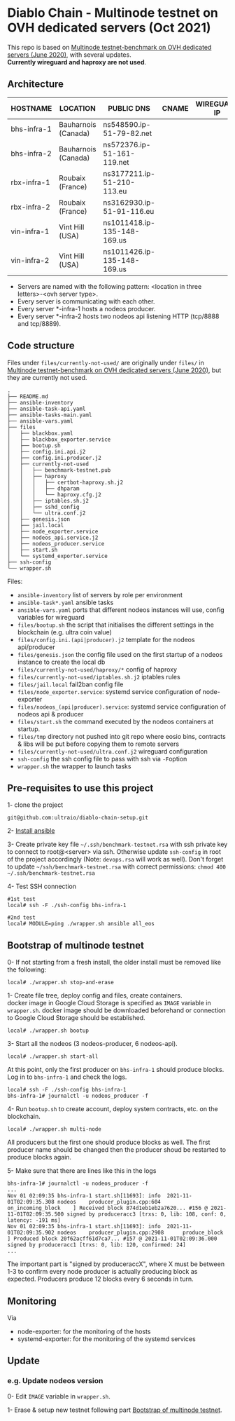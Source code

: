 # Diablo Chain - Multinode testnet on OVH dedicated servers (Oct 2021)

This repo is based on [Multinode testnet-benchmark on OVH dedicated servers (June 2020)](https://github.com/ultraio/testnet-benchmark), with several updates.  
**Currently wireguard and haproxy are not used**.  

## Architecture

| HOSTNAME    | LOCATION            | PUBLIC DNS                  | CNAME                | WIREGUARD IP |
| ----------- | ------------------- | --------------------------- | -------------------- | ------------ |
| bhs-infra-1 | Bauharnois (Canada) | ns548590.ip-51-79-82.net    |                      |              |
| bhs-infra-2 | Bauharnois (Canada) | ns572376.ip-51-161-119.net  |                      |              |
| rbx-infra-1 | Roubaix (France)    | ns3177211.ip-51-210-113.eu  |                      |              |
| rbx-infra-2 | Roubaix (France)    | ns3162930.ip-51-91-116.eu   |                      |              |
| vin-infra-1 | Vint Hill (USA)     | ns1011418.ip-135-148-169.us |                      |              |
| vin-infra-2 | Vint Hill (USA)     | ns1011426.ip-135-148-169.us |                      |              |

- Servers are named with the following pattern: \<location in three letters\>-\<ovh server type\>.
- Every server is communicating with each other.
- Every server *-infra-1 hosts a nodeos producer.
- Every server *-infra-2 hosts two nodeos api listening HTTP (tcp/8888 and tcp/8889).


## Code structure
Files under `files/currently-not-used/` are originally under `files/` in [Multinode testnet-benchmark on OVH dedicated servers (June 2020)](https://github.com/ultraio/testnet-benchmark), but they are currently not used.   

```
.
├── README.md
├── ansible-inventory
├── ansible-task-api.yaml
├── ansible-tasks-main.yaml
├── ansible-vars.yaml
├── files
│   ├── blackbox.yaml
│   ├── blackbox_exporter.service
│   ├── bootup.sh
│   ├── config.ini.api.j2
│   ├── config.ini.producer.j2
│   ├── currently-not-used
│   │   ├── benchmark-testnet.pub
│   │   ├── haproxy
│   │   │   ├── certbot-haproxy.sh.j2
│   │   │   ├── dhparam
│   │   │   └── haproxy.cfg.j2
│   │   ├── iptables.sh.j2
│   │   ├── sshd_config
│   │   └── ultra.conf.j2
│   ├── genesis.json
│   ├── jail.local
│   ├── node_exporter.service
│   ├── nodeos_api.service.j2
│   ├── nodeos_producer.service
│   ├── start.sh
│   └── systemd_exporter.service
├── ssh-config
└── wrapper.sh
```

Files:

- `ansible-inventory` list of servers by role per environment
- `ansible-task*.yaml` ansible tasks
- `ansible-vars.yaml` ports that different nodeos instances will use, config variables for wireguard
- `files/bootup.sh` the script that initialises the different settings in the blockchain (e.g. ultra coin value)
- `files/config.ini.(api|producer).j2` template for the nodeos api/producer
- `files/genesis.json` the config file used on the first startup of a nodeos instance to create the local db
- `files/currently-not-used/haproxy/*` config of haproxy
- `files/currently-not-used/iptables.sh.j2` iptables rules
- `files/jail.local` fail2ban config file
- `files/node_exporter.service`: systemd service configuration of node-exporter
- `files/nodeos_(api|producer).service`: systemd service configuration of nodeos api & producer
- `files/start.sh` the command executed by the nodeos containers at startup.
- `files/tmp` directory not pushed into git repo where eosio bins, contracts & libs will be put before copying them to remote servers
- `files/currently-not-used/ultra.conf.j2` wireguard configuration
- `ssh-config` the ssh config file to pass with ssh via `-F`option
- `wrapper.sh` the wrapper to launch tasks

## Pre-requisites to use this project

1- clone the project
```
git@github.com:ultraio/diablo-chain-setup.git
```

2- [Install ansible](https://docs.ansible.com/ansible/latest/installation_guide/intro_installation.html)

3- Create private key file `~/.ssh/benchmark-testnet.rsa` with ssh private key to connect to root@\<server\> via ssh. Otherwise update `ssh-config` in root of the project accordingly (Note: `devops.rsa` will work as well). Don't forget to update `~/ssh/benchmark-testnet.rsa` with correct permissions: `chmod 400 ~/.ssh/benchmark-testnet.rsa`

4- Test SSH connection
```
#1st test
local# ssh -F ./ssh-config bhs-infra-1

#2nd test
local# MODULE=ping ./wrapper.sh ansible all_eos
```

## Bootstrap of multinode testnet

0- If not starting from a fresh install, the older install must be removed like the following:
```
local# ./wrapper.sh stop-and-erase
```

1- Create file tree, deploy config and files, create containers.  
docker image in Google Cloud Storage is specified as `IMAGE` variable in `wrapper.sh`. docker image should be downloaded beforehand or connection to Google Cloud Storage should be established.
```
local# ./wrapper.sh bootup
```

3- Start all the nodeos (3 nodeos-producer, 6 nodeos-api).
```
local# ./wrapper.sh start-all
```
At this point, only the first producer on `bhs-infra-1` should produce blocks.  
Log in to `bhs-infra-1`  and check the logs.
```
local# ssh -F ./ssh-config bhs-infra-1
bhs-infra-1# journalctl -u nodeos_producer -f
```

4- Run `bootup.sh` to create account, deploy system contracts, etc. on the blockchain.
```
local# ./wrapper.sh multi-node
```
All producers but the first one should produce blocks as well. The first producer name should be changed then the producer shoud be restarted to produce blocks again.

5- Make sure that there are lines like this in the logs
```
bhs-infra-1# journalctl -u nodeos_producer -f
...
Nov 01 02:09:35 bhs-infra-1 start.sh[11693]: info  2021-11-01T02:09:35.308 nodeos    producer_plugin.cpp:604       on_incoming_block    ] Received block 874d1eb1eb2a7620... #156 @ 2021-11-01T02:09:35.500 signed by produceracc3 [trxs: 0, lib: 108, conf: 0, latency: -191 ms]
Nov 01 02:09:35 bhs-infra-1 start.sh[11693]: info  2021-11-01T02:09:35.902 nodeos    producer_plugin.cpp:2908      produce_block        ] Produced block 20f62acff61d7ca7... #157 @ 2021-11-01T02:09:36.000 signed by produceracc1 [trxs: 0, lib: 120, confirmed: 24]
...
```
The important part is "signed by produceraccX", where X must be between 1-3 to confirm every node producer is actually producing block as expected. Producers produce 12 blocks every 6 seconds in turn. 

## Monitoring

Via
* node-exporter: for the monitoring of the hosts
* systemd-exporter: for the monitoring of the systemd services

## Update

### e.g. Update nodeos version

0- Edit `IMAGE` variable in `wrapper.sh`.

1- Erase & setup new testnet following part [Bootstrap of multinode testnet](#bootstrap-of-multinode-testnet).
